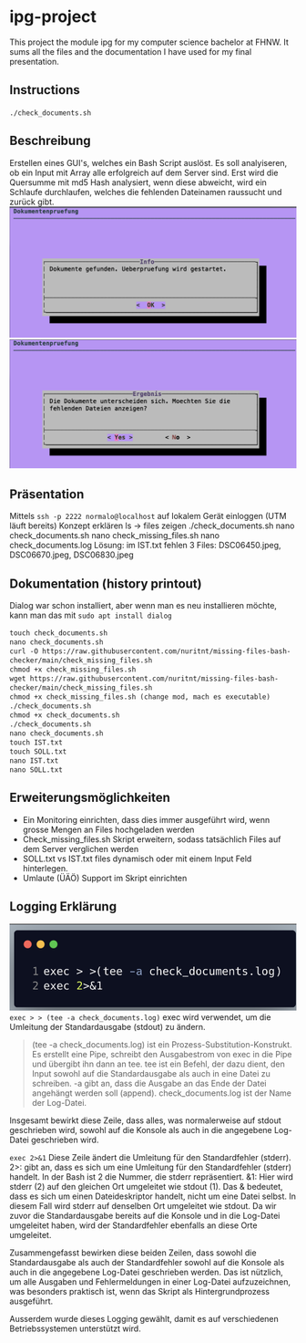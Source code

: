 # ipg-project

This project the module ipg for my computer science bachelor at FHNW.
It sums all the files and the documentation I have used for my final presentation.

## Instructions
`./check_documents.sh`

## Beschreibung
Erstellen eines GUI's, welches ein Bash Script auslöst. Es soll analyiseren, ob ein Input mit Array alle erfolgreich auf dem Server sind. Erst wird die Quersumme mit md5 Hash analysiert, wenn diese abweicht, wird ein Schlaufe durchlaufen, welches die fehlenden Dateinamen raussucht und zurück gibt.
![Step 1](/Step1.png)
![Step 2](/Step2.png)

## Präsentation
Mittels `ssh -p 2222 normalo@localhost` auf lokalem Gerät einloggen (UTM läuft bereits)
Konzept erklären
ls -> files zeigen
./check_documents.sh
nano check_documents.sh
nano check_missing_files.sh
nano check_documents.log
Lösung: im IST.txt fehlen 3 Files: DSC06450.jpeg, DSC06670.jpeg, DSC06830.jpeg

## Dokumentation (history printout)
Dialog war schon installiert, aber wenn man es neu installieren möchte, kann man das mit `sudo apt install dialog`
```
touch check_documents.sh
nano check_documents.sh
curl -O https://raw.githubusercontent.com/nuritnt/missing-files-bash-checker/main/check_missing_files.sh
chmod +x check_missing_files.sh
wget https://raw.githubusercontent.com/nuritnt/missing-files-bash-checker/main/check_missing_files.sh
chmod +x check_missing_files.sh (change mod, mach es executable)
./check_documents.sh
chmod +x check_documents.sh
./check_documents.sh
nano check_documents.sh
touch IST.txt
touch SOLL.txt
nano IST.txt
nano SOLL.txt
```

## Erweiterungsmöglichkeiten
- Ein Monitoring einrichten, dass dies immer ausgeführt wird, wenn grosse Mengen an Files hochgeladen werden
- Check_missing_files.sh Skript erweitern, sodass tatsächlich Files auf dem Server verglichen werden
- SOLL.txt vs IST.txt files dynamisch oder mit einem Input Feld hinterlegen.
- Umlaute (ÜÄÖ) Support im Skript einrichten


## Logging Erklärung
![Screenshot Logging Code](/logging.png)
`exec > > (tee -a check_documents.log)`
exec wird verwendet, um die Umleitung der Standardausgabe (stdout) zu ändern.
>(tee -a check_documents.log) ist ein Prozess-Substitution-Konstrukt. Es erstellt eine Pipe, schreibt den Ausgabestrom von exec in die Pipe und übergibt ihn dann an tee.
tee ist ein Befehl, der dazu dient, den Input sowohl auf die Standardausgabe als auch in eine Datei zu schreiben.
-a gibt an, dass die Ausgabe an das Ende der Datei angehängt werden soll (append).
check_documents.log ist der Name der Log-Datei.

Insgesamt bewirkt diese Zeile, dass alles, was normalerweise auf stdout geschrieben wird, sowohl auf die Konsole als auch in die angegebene Log-Datei geschrieben wird.

`exec 2>&1`
Diese Zeile ändert die Umleitung für den Standardfehler (stderr).
2>: gibt an, dass es sich um eine Umleitung für den Standardfehler (stderr) handelt. In der Bash ist 2 die Nummer, die stderr repräsentiert.
&1: Hier wird stderr (2) auf den gleichen Ort umgeleitet wie stdout (1). Das & bedeutet, dass es sich um einen Dateideskriptor handelt, nicht um eine Datei selbst. In diesem Fall wird stderr auf denselben Ort umgeleitet wie stdout.
Da wir zuvor die Standardausgabe bereits auf die Konsole und in die Log-Datei umgeleitet haben, wird der Standardfehler ebenfalls an diese Orte umgeleitet.

Zusammengefasst bewirken diese beiden Zeilen, dass sowohl die Standardausgabe als auch der Standardfehler sowohl auf die Konsole als auch in die angegebene Log-Datei geschrieben werden. Das ist nützlich, um alle Ausgaben und Fehlermeldungen in einer Log-Datei aufzuzeichnen, was besonders praktisch ist, wenn das Skript als Hintergrundprozess ausgeführt.

Ausserdem wurde dieses Logging gewählt, damit es auf verschiedenen Betriebssystemen unterstützt wird.
